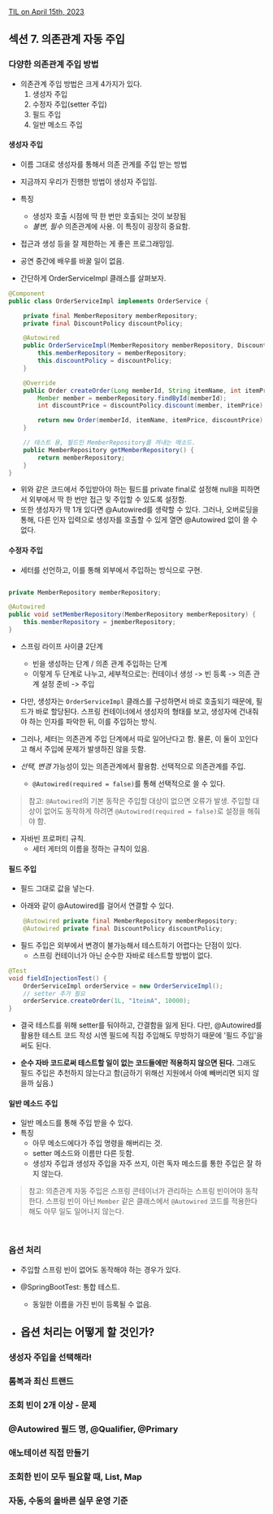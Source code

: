[TIL on April 15th, 2023](../../../TIL/2023/04/04-15-2023.md)
## 섹션 7. 의존관계 자동 주입

### 다양한 의존관계 주입 방법
* 의존관계 주입 방법은 크게 4가지가 있다.
  1. 생성자 주입
  2. 수정자 주입(setter 주입)
  3. 필드 주입
  4. 일반 메소드 주입

#### 생성자 주입
* 이름 그대로 생성자를 통해서 의존 관계를 주입 받는 방법
* 지금까지 우리가 진행한 방법이 생성자 주입임.
* 특징
  - 생성자 호출 시점에 딱 한 번만 호출되는 것이 보장됨
  - *불변, 필수* 의존관계에 사용. 이 특징이 굉장히 중요함.

* 접근과 생성 등을 잘 제한하는 게 좋은 프로그래밍임.

* 공연 중간에 배우를 바꿀 일이 없음.

* 간단하게 OrderServiceImpl 클래스를 살펴보자.

```java
@Component
public class OrderServiceImpl implements OrderService {

    private final MemberRepository memberRepository;
    private final DiscountPolicy discountPolicy;

    @Autowired
    public OrderServiceImpl(MemberRepository memberRepository, DiscountPolicy discountPolicy) {
        this.memberRepository = memberRepository;
        this.discountPolicy = discountPolicy;
    }

    @Override
    public Order createOrder(Long memberId, String itemName, int itemPrice) {
        Member member = memberRepository.findById(memberId);
        int discountPrice = discountPolicy.discount(member, itemPrice);

        return new Order(memberId, itemName, itemPrice, discountPrice);
    }

    // 테스트 용, 필드인 MemberRepository를 꺼내는 메소드.
    public MemberRepository getMemberRepository() {
        return memberRepository;
    }
}

```
  - 위와 같은 코드에서 주입받아야 하는 필드를 private final로 설정해 null을 피하면서 외부에서 딱 한 번만 접근 및 주입할 수 있도록 설정함.
  - 또한 생성자가 딱 1개 있다면 @Autowired를 생략할 수 있다. 그러나, 오버로딩을 통해, 다른 인자 입력으로 생성자를 호출할 수 있게 열면 @Autowired 없이 쓸 수 없다.

#### 수정자 주입
* 세터를 선언하고, 이를 통해 외부에서 주입하는 방식으로 구현.

```java

private MemberRepository memberRepository;

@Autowired
public void setMemberRepository(MemberRepository memberRepository) {
    this.memberRepository = jmemberRepository;
}
```

* 스프링 라이프 사이클 2단계
  - 빈을 생성하는 단계 / 의존 관계 주입하는 단계
  - 이렇게 두 단계로 나누고, 세부적으로는: 컨테이너 생성 -> 빈 등록 -> 의존 관계 설정 준비 -> 주입

* 다만, 생성자는 `OrderServiceImpl` 클래스를 구성하면서 바로 호출되기 때문에, 필드가 바로 할당된다. 스프링 컨테이너에서 생성자의 형태를 보고, 생성자에 건내줘야 하는 인자를 파악한 뒤, 이를 주입하는 방식.
* 그러나, 세터는 의존관계 주입 단계에서 따로 일어난다고 함. 물론, 이 둘이 꼬인다고 해서 주입에 문제가 발생하진 않을 듯함.

* *선택, 변경* 가능성이 있는 의존관계에서 활용함. 선택적으로 의존관계를 주입.
  - `@Autowired(required = false)`를 통해 선택적으로 쓸 수 있다.

> 참고: `@Autowired`의 기본 동작은 주입할 대상이 없으면 오류가 발생. 주입할 대상이 없어도 동작하게 하려면 `@Autowired(required = false)`로 설정을 해줘야 함.

* 자바빈 프로퍼티 규칙.
  - 세터 게터의 이름을 정하는 규칙이 있음.


#### 필드 주입
* 필드 그대로 값을 넣는다.

* 아래와 같이 @Autowired를 걸어서 연결할 수 있다.

```java
    @Autowired private final MemberRepository memberRepository;
    @Autowired private final DiscountPolicy discountPolicy;
```

* 필드 주입은 외부에서 변경이 불가능해서 테스트하기 어렵다는 단점이 있다.
  - 스프링 컨테이너가 아닌 순수한 자바로 테스트할 방법이 없다.

```java
@Test
void fieldInjectionTest() {
    OrderServiceImpl orderService = new OrderServiceImpl();
    // setter 추가 필요
    orderService.createOrder(1L, "1teimA", 10000);
}
```

* 결국 테스트를 위해 setter를 둬야하고, 간결함을 잃게 된다. 다만, @Autowired를 활용한 테스트 코드 작성 시엔 필드에 직접 주입해도 무방하기 때문에 '필드 주입'을 써도 된다.

* **순수 자바 코드로써 테스트할 일이 없는 코드들에만 적용하지 않으면 된다.** 그래도 필드 주입은 추천하지 않는다고 함(금하기 위해선 지원에서 아예 빼버리면 되지 않을까 싶음.)


#### 일반 메소드 주입
* 일반 메소드를 통해 주입 받을 수 있다.
* 특징
  - 아무 메소드에다가 주입 명령을 해버리는 것.
  - setter 메소드와 이름만 다른 듯함.
  - 생성자 주입과 생성자 주입을 자주 쓰지, 이런 독자 메소드를 통한 주입은 잘 하지 않는다.

> 참고: 의존관계 자동 주입은 스프링 콘테이너가 관리하는 스프링 빈이어야 동작한다. 스프링 빈이 아닌 `Member` 같은 클래스에서 `@Autowired` 코드를 적용한다 해도 아무 일도 일어나지 않는다.

<br>

### 옵션 처리
* 주입할 스프링 빈이 없어도 동작해야 하는 경우가 있다.

* @SpringBootTest: 통합 테스트.
  - 동일한 이름을 가진 빈이 등록될 수 없음.

* 옵션 처리는 어떻게 할 것인가?
  - 

### 생성자 주입을 선택해라!
### 롬복과 최신 트랜드
### 조회 빈이 2개 이상 - 문제
### @Autowired 필드 명, @Qualifier, @Primary
### 애노테이션 직접 만들기
### 조회한 빈이 모두 필요할 때, List, Map
### 자동, 수동의 올바른 실무 운영 기준